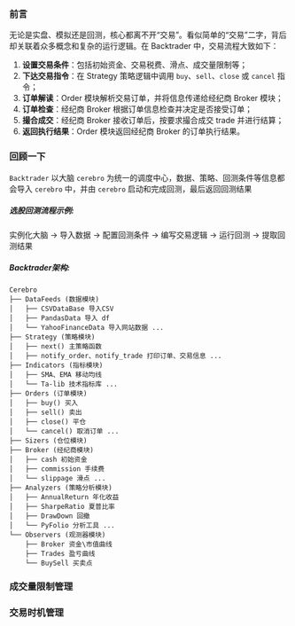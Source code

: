 ### 前言

无论是实盘、模拟还是回测，核心都离不开“交易”。看似简单的“交易”二字，背后却关联着众多概念和复杂的运行逻辑。在 Backtrader 中，交易流程大致如下：

1. **设置交易条件**：包括初始资金、交易税费、滑点、成交量限制等；
2. **下达交易指令**：在 Strategy 策略逻辑中调用 `buy`、`sell`、`close` 或 `cancel` 指令；
3. **订单解读**：Order 模块解析交易订单，并将信息传递给经纪商 Broker 模块；
4. **订单检查**：经纪商 Broker 根据订单信息检查并决定是否接受订单；
5. **撮合成交**：经纪商 Broker 接收订单后，按要求撮合成交 trade 并进行结算；
6. **返回执行结果**：Order 模块返回经纪商 Broker 的订单执行结果。

### 回顾一下

`Backtrader` 以大脑 `cerebro` 为统一的调度中心，数据、策略、回测条件等信息都会导入 `cerebro` 中，并由 `cerebro` 启动和完成回测，最后返回回测结果

##### 选股回测流程示例:

实例化大脑 → 导入数据 → 配置回测条件 → 编写交易逻辑 → 运行回测 → 提取回测结果 

##### Backtrader架构:
```
Cerebro
├── DataFeeds (数据模块)
│   ├── CSVDataBase 导入CSV
│   ├── PandasData 导入 df
│   └── YahooFinanceData 导入网站数据 ...
├── Strategy (策略模块)
│   ├── next() 主策略函数
│   ├── notify_order、notify_trade 打印订单、交易信息 ...
├── Indicators (指标模块)
│   ├── SMA、EMA 移动均线
│   └── Ta-lib 技术指标库 ...
├── Orders (订单模块)
│   ├── buy() 买入
│   ├── sell() 卖出
│   ├── close() 平仓
│   └── cancel() 取消订单 ...
├── Sizers (仓位模块)
├── Broker (经纪商模块)
│   ├── cash 初始资金
│   ├── commission 手续费
│   └── slippage 滑点 ...
├── Analyzers (策略分析模块)
│   ├── AnnualReturn 年化收益
│   ├── SharpeRatio 夏普比率
│   ├── DrawDown 回撤
│   └── PyFolio 分析工具 ...
└── Observers (观测器模块)
    ├── Broker 资金\市值曲线
    ├── Trades 盈亏曲线
    └── BuySell 买卖点
```

### 成交量限制管理


### 交易时机管理



